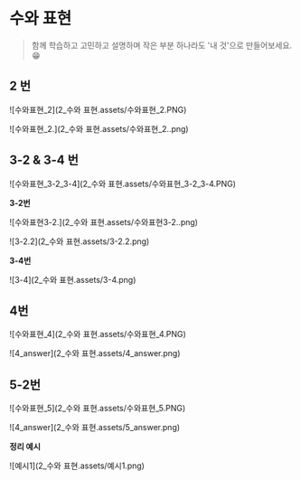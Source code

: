 # 수와 표현

> 함께 학습하고 고민하고 설명하며 작은 부분 하나라도 '내 것'으로 만들어보세요. 😁



## 2 번

![수와표현_2](2_수와 표현.assets/수와표현_2.PNG)

![수와표현_2.](2_수와 표현.assets/수와표현_2..png)


## 3-2 & 3-4 번

![수와표현_3-2_3-4](2_수와 표현.assets/수와표현_3-2_3-4.PNG)

**3-2번**

![수와표현3-2.](2_수와 표현.assets/수와표현3-2..png)

![3-2.2](2_수와 표현.assets/3-2.2.png)

**3-4번**

![3-4](2_수와 표현.assets/3-4.png)

## 4번

![수와표현_4](2_수와 표현.assets/수와표현_4.PNG)

![4_answer](2_수와 표현.assets/4_answer.png)


## 5-2번

![수와표현_5](2_수와 표현.assets/수와표현_5.PNG)

![4_answer](2_수와 표현.assets/5_answer.png)


**정리 예시**

![예시1](2_수와 표현.assets/예시1.png)